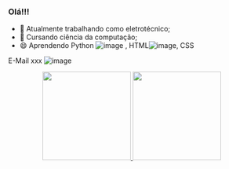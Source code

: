 ### Olá!!!

- 🔭 Atualmente trabalhando como eletrotécnico;
- 🌱 Cursando ciência da computação;
- 😄 Aprendendo Python ![image](https://user-images.githubusercontent.com/45002731/176002407-1b560e4c-1ae3-46b1-8df1-99a4e3497b5c.png)
, HTML![image](https://user-images.githubusercontent.com/45002731/176002482-26cb5971-b144-4486-975c-af8f3efe7b26.png), CSS 

E-Mail xxx ![image](https://user-images.githubusercontent.com/45002731/176002608-b70c6563-6386-41d7-849f-20ac7f21f00d.png)

 <div align="center">
  <a href="https://github.com/LeandroLDA">
  <img height="180em" src="https://github-readme-stats.vercel.app/api?username=LeandroLDA&show_icons=true&theme=dracula&include_all_commits=true&count_private=true"/>
  <img height="180em" src="https://github-readme-stats.vercel.app/api/top-langs/?username=LeandroLDA&layout=compact&langs_count=7&theme=dracula"/>
</div>

